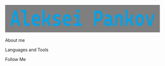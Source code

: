 [![Header](https://github.com/AlexPankov7/AlexPankov7/blob/main/assets/Untitled.png)](https://www.linkedin.com/in/alex-pankov/)

About me

Languages and Tools

Follow Me
